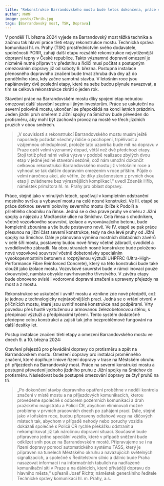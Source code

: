 ```yaml
---
title: "Rekonstrukce Barrandovského mostu bude letos dokončena, práce se zkrátí o rok"
author: MHMP
image: posts/7hrib.jpg
tags: [Barrandovský most, TSK, Doprava]
---
```

 
V pondělí 11. března 2024 vyjede na Barrandovský most těžká technika a začnou tak hlavní práce třetí etapy rekonstrukce mostu. Technická správa komunikací hl. m. Prahy (TSK) prostřednictvím svého dodavatele, společnosti PORR, zahájí další etapu rozsáhlé rekonstrukce nejvytíženější dopravní tepny v České republice. Takto významné dopravní omezení je nicméně nutné připravit v předstihu a řidiči musí počítat s postupným omezováním dopravy již od soboty 9. března. Postupná instalace přenosného dopravního značení bude trvat zhruba dva dny až do pondělního rána, kdy začne samotná stavba. V letošním roce jsou naplánovány dvě poslední etapy, které na sebe budou plynule navazovat, a tím se celková rekonstrukce zkrátí o jeden rok.

Stavební práce na Barrandovském mostu díky spojení etap nebudou omezovat další stavební sezónu i jiným investorům. Práce se uskuteční na severní polovině mostu, ukončení se přepokládá na konci letních prázdnin. Jeden jízdní pruh směrem z Jižní spojky na Smíchov bude převeden do protisměru, aby mohl být zachován provoz na mostě ve třech jízdních pruzích v obou směrech.

> „V souvislosti s rekonstrukcí Barrandovského mostu musím ještě naposledy požádat všechny řidiče o pochopení, trpělivost a vzájemnou ohleduplnost, protože tato uzavírka bude mít na dopravu v Praze opět velmi významný dopad, větší než dvě předchozí etapy. Stojí totiž před námi velká výzva v podobě realizace zbylých dvou etap v jedné jediné stavební sezóně, což nám umožní dokončit celkovou rekonstrukci Barrandovského mostu již v letošním roce a vyhnout se tak dalším dopravním omezením v roce příštím. Půjde o velmi náročnou akci, ale věřím, že díky zkušenostem z prvních dvou etap ji zvládneme bez výraznějších komplikací,“ uvedl Zdeněk Hřib, náměstek primátora hl. m. Prahy pro oblast dopravy. 

Práce, stejně jako v minulých letech, spočívají v kompletním odstranění mostního svršku a vybavení mostu na celé nosné konstrukci. Ve III. etapě se práce dotknou severní poloviny severního mostu (blíže k Podolí) a přilehlého chodníku na římse. Jedná se o dva pravé pruhy ve směru z Jižní spojky a nájezdu z Modřanské ulice na Smíchov. Celá římsa s chodníkem, včetně vozovkového souvrství, izolace a vyrovnávajícího betonu, bude kompletně zbourána a vše bude postaveno nově. Ve IV. etapě se pak práce přesunou na jižní část severní konstrukce, tedy na dva levé pruhy od Jižní spojky na Smíchov.  Dále je plánována výměna mostních dilatačních závěrů v celé šíři mostu, postaveny budou nové římsy včetně zábradlí, svodidel a svodidlového zábradlí. Na obou stranách nosné konstrukce bude položeno nové vozovkové souvrství včetně dobetonávky speciálním vysokopevnostním betonem s rozptýlenou výztuží UHPFRC (Ultra-High-Performance Fibre Reinforced Concrete), který na této konstrukci bude také sloužit jako izolace mostu. Vozovkové souvrství bude v rámci inovací pouze dvouvrstvé, namísto obvykle navrhovaného třívrstvého. V závěru etapy bude obnoveno svislé i vodorovné dopravní značení a upraveny přejezdy na most a z mostu.

Rekonstrukce se uskuteční i uvnitř mostu a vznikne zde nové předpětí, což je jednou z technologicky nejnáročnějších prací. Jedná se o vrtání otvorů v příčnících mostu, které jsou uvnitř nosné konstrukce nad podpěrami. Vrty povedou přes hustě vyztuženou a armovanou železobetonovou stěnu, s předpínací výztuží a předpínacími tyčemi. Tento systém dodatečně předepne celou konstrukci a zajistí tak jeho bezproblémové fungování na další desítky let.

Postup instalace značení třetí etapy a omezení Barrandovského mostu ve dnech 9. a 10. března 2024:

Otevření přejezdů pro převádění dopravy do protisměru a zpět na Barrandovském mostu.
Omezení dopravy pro instalaci proměnného značení, které doplňuje liniové řízení dopravy v trase na Městském okruhu při příjezdech na Barrandovský most.
Práce na severní konstrukci mostu a postupné převedení jednoho jízdního pruhu z Jižní spojky na Smíchov do protisměru. Následovat bude postupné omezování dopravy ze čtyř pruhů na tři.  

> „Po dokončení stavby dopravního opatření proběhne v neděli kontrola značení v místě mostu a na příjezdových komunikacích, kterou provedeme společně s odborem pozemních komunikací a drah pražského magistrátu a Policií ČR, abychom eliminovali možné problémy v prvních pracovních dnech po zahájení prací. Dále, stejně jako v loňském roce, budou připraveny odtahové vozy na klíčových místech tak, abychom v případě nehody nebo poruchy vozidla dokázali společně s Policií ČR rychle překážku odstranit a nekomplikovat již tak náročnou dopravní situaci. Současně bude připraveno jedno speciální vozidlo, které v případě sněžení bude odklízet sníh pouze na Barrandovském mostě. Připravujeme se i na řízení dopravy pomocí automatického systému TASS, který je připraven na tunelech Městského okruhu a navazujících světelných signalizacích, a společně s Ředitelstvím silnic a dálnic bude Praha nasazovat informaci i na informačních tabulích na nadřazené komunikační síti v Praze a na dálnicích, které přivádějí dopravu do hlavního města,“ upřesnil Josef Richtr, náměstek generálního ředitele Technické správy komunikací hl. m. Prahy, a.s.


